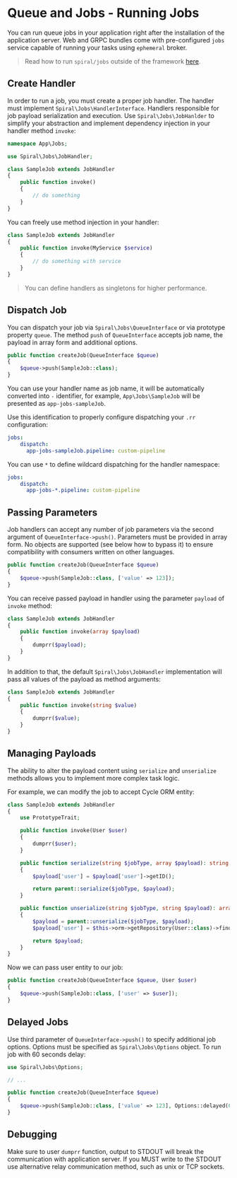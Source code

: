 # Queue and Jobs - Running Jobs
You can run queue jobs in your application right after the installation of the application server. Web and GRPC bundles
come with pre-configured `jobs` service capable of running your tasks using `ephemeral` broker.

> Read how to run `spiral/jobs` outside of the framework [here](/queue/standalone.md).

## Create Handler
In order to run a job, you must create a proper job handler. The handler must implement `Spiral\Jobs\HandlerInterface`. Handlers
responsible for job payload serialization and execution. Use `Spiral\Jobs\JobHanlder` to simplify your abstraction
and implement dependency injection in your handler method `invoke`:

```php
namespace App\Jobs;

use Spiral\Jobs\JobHandler;

class SampleJob extends JobHandler
{
    public function invoke()
    {
        // do something
    }
}
```

You can freely use method injection in your handler:

```php
class SampleJob extends JobHandler
{
    public function invoke(MyService $service)
    {
        // do something with service
    }
}
```

> You can define handlers as singletons for higher performance.

## Dispatch Job
You can dispatch your job via `Spiral\Jobs\QueueInterface` or via prototype property `queue`. The method `push` of 
`QueueInterface` accepts job name, the payload in array form and additional options.

```php
public function createJob(QueueInterface $queue)
{
    $queue->push(SampleJob::class);
}
``` 

You can use your handler name as job name, it will be automatically converted into `-` identifier, for example, 
`App\Jobs\SampleJob` will be presented as `app-jobs-sampleJob`.

Use this identification to properly configure dispatching your `.rr` configuration:

```yaml
jobs:
    dispatch:
      app-jobs-sampleJob.pipeline: custom-pipeline
```

You can use `*` to define wildcard dispatching for the handler namespace:

```yaml
jobs:
    dispatch:
      app-jobs-*.pipeline: custom-pipeline
```

## Passing Parameters
Job handlers can accept any number of job parameters via the second argument of `QueueInterface->push()`. Parameters
must be provided in array form. No objects are supported (see below how to bypass it) to ensure compatibility with consumers written on other languages.

```php
public function createJob(QueueInterface $queue)
{
    $queue->push(SampleJob::class, ['value' => 123]);
}
```

You can receive passed payload in handler using the parameter `payload` of `invoke` method:

```php
class SampleJob extends JobHandler
{
    public function invoke(array $payload)
    {
        dumprr($payload);
    }
}
```

In addition to that, the default `Spiral\Jobs\JobHandler` implementation will pass all values of the payload as method arguments:


```php
class SampleJob extends JobHandler
{
    public function invoke(string $value)
    {
        dumprr($value);
    }
}
```

## Managing Payloads
The ability to alter the payload content using `serialize` and `unserialize` methods allows you to implement more complex
task logic.

For example, we can modify the job to accept Cycle ORM entity:

```php
class SampleJob extends JobHandler
{
    use PrototypeTrait;

    public function invoke(User $user)
    {
        dumprr($user);
    }

    public function serialize(string $jobType, array $payload): string
    {
        $payload['user'] = $payload['user']->getID();

        return parent::serialize($jobType, $payload);
    }

    public function unserialize(string $jobType, string $payload): array
    {
        $payload = parent::unserialize($jobType, $payload);
        $payload['user'] = $this->orm->getRepository(User::class)->findByPK($payload['user']);

        return $payload;
    }
}
```

Now we can pass user entity to our job:

```php
public function createJob(QueueInterface $queue, User $user)
{
    $queue->push(SampleJob::class, ['user' => $user]);
}
```

## Delayed Jobs
Use third parameter of `QueueInterface->push()` to specify additional job options. Options must be specified as 
`Spiral\Jobs\Options` object. To run job with 60 seconds delay:

```php
use Spiral\Jobs\Options;

// ...

public function createJob(QueueInterface $queue)
{
    $queue->push(SampleJob::class, ['value' => 123], Options::delayed(60));
}
```

## Debugging
Make sure to user `dumprr` function, output to STDOUT will break the communication with application server. If you MUST write to the STDOUT use alternative relay communication method, such as unix or TCP sockets.
